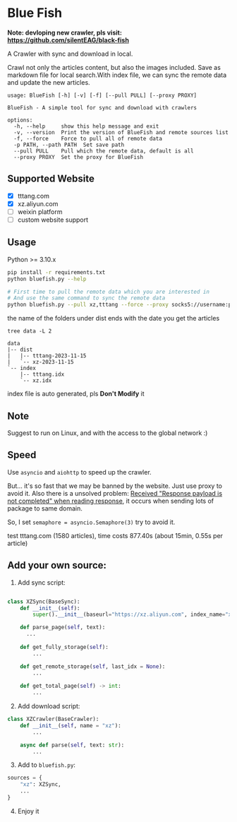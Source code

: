 # Blue Fish

**Note: devloping new crawler, pls visit: https://github.com/silentEAG/black-fish**

A Crawler with sync and download in local.

Crawl not only the articles content, but also the images included. Save as markdown file for local search.With index file, we can sync the remote data and update the new articles.

```text
usage: BlueFish [-h] [-v] [-f] [--pull PULL] [--proxy PROXY]

BlueFish - A simple tool for sync and download with crawlers

options:
  -h, --help     show this help message and exit
  -v, --version  Print the version of BlueFish and remote sources list
  -f, --force    Force to pull all of remote data
  -p PATH, --path PATH  Set save path
  --pull PULL    Pull which the remote data, default is all
  --proxy PROXY  Set the proxy for BlueFish
```

## Supported Website

- [x] tttang.com
- [x] xz.aliyun.com
- [ ] weixin platform
- [ ] custom website support

## Usage

Python >= 3.10.x

```sh
pip install -r requirements.txt
python bluefish.py --help

# First time to pull the remote data which you are interested in
# And use the same command to sync the remote data
python bluefish.py --pull xz,tttang --force --proxy socks5://username:pass@127.0.0.1:1080 --path ../
```
the name of the folders under dist ends with the date you get the articles

`tree data -L 2`
```text
data
|-- dist
|   |-- tttang-2023-11-15
|   `-- xz-2023-11-15
`-- index
    |-- tttang.idx
    `-- xz.idx
```

index file is auto generated, pls **Don't Modify** it

## Note

Suggest to run on Linux, and with the access to the global network :)

## Speed

Use `asyncio` and `aiohttp` to speed up the crawler.

But... it's so fast that we may be banned by the website. Just use proxy to avoid it.
Also there is a unsolved problem: [Received "Response payload is not completed" when reading response](https://github.com/aio-libs/aiohttp/issues/4581), it occurs when sending lots of package to same domain.

So, I set `semaphore = asyncio.Semaphore(3)` try to avoid it.

test tttang.com (1580 articles), time costs 877.40s (about 15min, 0.55s per article)

## Add your own source:

1. Add sync script:

```python

class XZSync(BaseSync):
    def __init__(self):
        super().__init__(baseurl="https://xz.aliyun.com", index_name="xz")

    def parse_page(self, text):
      ...
    
    def get_fully_storage(self):
        ...

    def get_remote_storage(self, last_idx = None):
        ...
        
    def get_total_page(self) -> int:
        ...

```

2. Add download script:

```python
class XZCrawler(BaseCrawler):
    def __init__(self, name = "xz"):
        ...

    async def parse(self, text: str):
        ...

```

3. Add to `bluefish.py`:

```python
sources = {
    "xz": XZSync,
    ...
}
```

4. Enjoy it
